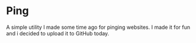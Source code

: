 # Ping
A simple utility I made some time ago for pinging websites. I made it for fun and i decided to upload it to GitHub today.
